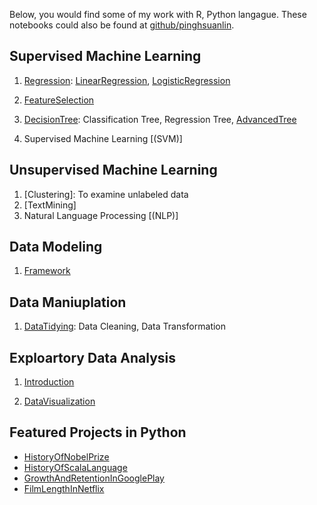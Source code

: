Below, you would find some of my work with R, Python langague. These notebooks could also be found at [github/pinghsuanlin](https://github.com/Pinghsuanlin/).
## **Supervised Machine Learning**

1. [Regression](projects/regression/regressionAssumption.md): [LinearRegression](projects/regression/linearRegression.md), [LogisticRegression](projects/regression/logisticRegression.md)

2. [FeatureSelection](projects/featureSelection/featureSelection.md)

3. [DecisionTree](projects/decisionTree.md): Classification Tree, Regression Tree, [AdvancedTree](projects/advancedTree/advancedTree.md)

4. Supervised Machine Learning [(SVM)]


## **Unsupervised Machine Learning**
1. [Clustering]: To examine unlabeled data
2. [TextMining]
3. Natural Language Processing [(NLP)]


## **Data Modeling**
1. [Framework](projects/dataModeling.md)

## **Data Maniuplation**

1. [DataTidying](projects/dataTidying.md): Data Cleaning, Data Transformation

## **Exploartory Data Analysis**

1. [Introduction](projects/exploratoryDataAnalysis.md)

2. [DataVisualization](projects/datavisual/dataVisualization.md)

## Featured Projects in Python
* [HistoryOfNobelPrize](projects/NobelPrize/NobelPrize.md)
* [HistoryOfScalaLanguage](projects/GithubScala/Scala.md)
* [GrowthAndRetentionInGooglePlay](projects/Android/Android.md)
* [FilmLengthInNetflix](projects/Netflix/Netflix.md)